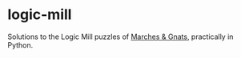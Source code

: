 logic-mill
==========

Solutions to the Logic Mill puzzles of [Marches & Gnats](https://mng.quest/), practically in Python.
